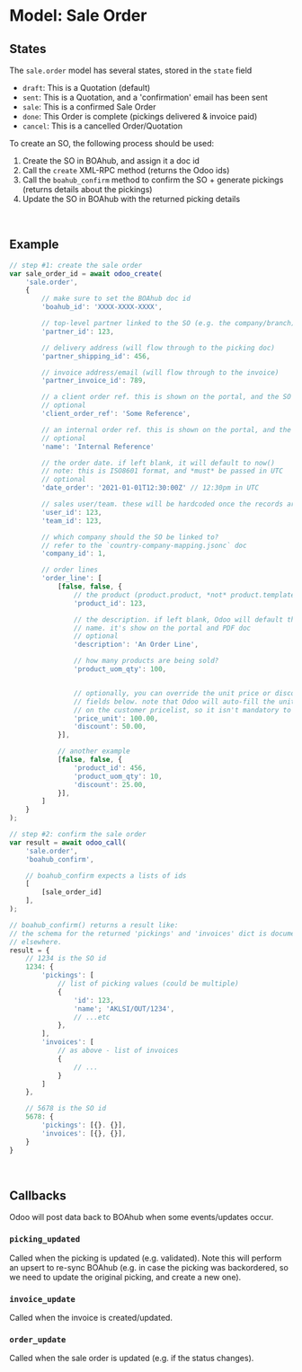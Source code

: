 # Model: Sale Order

## States

The `sale.order` model has several states, stored in the `state` field
 * `draft`: This is a Quotation (default)
 * `sent`: This is a Quotation, and a 'confirmation' email has been sent
 * `sale`: This is a confirmed Sale Order
 * `done`: This Order is complete (pickings delivered & invoice paid)
 * `cancel`: This is a cancelled Order/Quotation

To create an SO, the following process should be used:
 1. Create the SO in BOAhub, and assign it a doc id
 2. Call the `create` XML-RPC method (returns the Odoo ids)
 3. Call the `boahub_confirm` method to confirm the SO + generate pickings (returns details about the pickings)
 4. Update the SO in BOAhub with the returned picking details

<br />

## Example

```javascript
// step #1: create the sale order
var sale_order_id = await odoo_create(
    'sale.order',
    {
        // make sure to set the BOAhub doc id
        'boahub_id': 'XXXX-XXXX-XXXX',

        // top-level partner linked to the SO (e.g. the company/branch)
        'partner_id': 123,

        // delivery address (will flow through to the picking doc)
        'partner_shipping_id': 456,

        // invoice address/email (will flow through to the invoice)
        'partner_invoice_id': 789,

        // a client order ref. this is shown on the portal, and the SO PDF doc
        // optional
        'client_order_ref': 'Some Reference',

        // an internal order ref. this is shown on the portal, and the SO PDF doc
        // optional
        'name': 'Internal Reference'

        // the order date. if left blank, it will default to now()
        // note: this is ISO8601 format, and *must* be passed in UTC
        // optional
        'date_order': '2021-01-01T12:30:00Z' // 12:30pm in UTC

        // sales user/team. these will be hardcoded once the records are set up
        'user_id': 123,
        'team_id': 123,

        // which company should the SO be linked to?
        // refer to the `country-company-mapping.jsonc` doc
        'company_id': 1,

        // order lines
        'order_line': [
            [false, false, {
                // the product (product.product, *not* product.template)
                'product_id': 123,

                // the description. if left blank, Odoo will default this to the product
                // name. it's show on the portal and PDF doc
                // optional
                'description': 'An Order Line',

                // how many products are being sold?
                'product_uom_qty': 100,


                // optionally, you can override the unit price or discount with the
                // fields below. note that Odoo will auto-fill the unit price based
                // on the customer pricelist, so it isn't mandatory to set these
                'price_unit': 100.00,
                'discount': 50.00,
            }],

            // another example
            [false, false, {
                'product_id': 456,
                'product_uom_qty': 10,
                'discount': 25.00,
            }],
        ]
    }
);

// step #2: confirm the sale order
var result = await odoo_call(
    'sale.order',
    'boahub_confirm',

    // boahub_confirm expects a lists of ids
    [
        [sale_order_id]
    ],
);

// boahub_confirm() returns a result like:
// the schema for the returned 'pickings' and 'invoices' dict is documented
// elsewhere.
result = {
    // 1234 is the SO id
    1234: {
        'pickings': [
            // list of picking values (could be multiple)
            {
                'id': 123,
                'name'; 'AKLSI/OUT/1234',
                // ...etc
            },
        ],
        'invoices': [
            // as above - list of invoices
            {
                // ...
            }
        ]
    },

    // 5678 is the SO id
    5678: {
        'pickings': [{}. {}],
        'invoices': [{}, {}],
    }
}
```

<br />

## Callbacks

Odoo will post data back to BOAhub when some events/updates occur.

### `picking_updated`

Called when the picking is updated (e.g. validated). Note this will perform an upsert to re-sync BOAhub (e.g. in case the picking was backordered, so we need to update the original picking, and create a new one).

### `invoice_update`

Called when the invoice is created/updated.

### `order_update`

Called when the sale order is updated (e.g. if the status changes).
